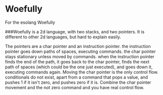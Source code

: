 # Woefully
For the esolang Woefully

###Woefully is a 2d language, with two stacks, and two pointers. It is different to other 2d languages, but hard to explain easily.

The pointers are a char pointer and an instruction pointer. the instruction pointer goes down paths of spaces, executing commands. the char pointer stays stationary unless moved by commands. when the instruction pointer finds the end of the path, it goes back to the char pointer, finds the next path of spaces (which could be the one just executed), and goes down it, executing commands again. Moving the char pointer is the only control flow. conditionals do not exist, apart from a command that pops a value, and pushes 1 if it isn't zero, and pushes zero if it is. Combine the char pointer movement and the not zero command and you have real control flow.
